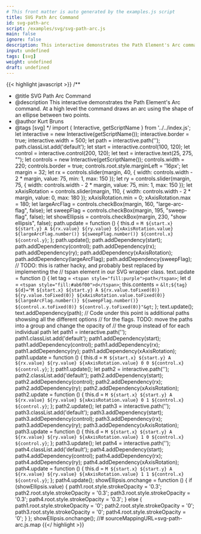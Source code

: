 ```yaml
---
# This front matter is auto generated by the examples.js script
title: SVG Path Arc Command
id: svg-path-arc
script: /examples/svg/svg-path-arc.js
main: false
ignore: false
description: This interactive demonstrates the Path Element's Arc command. At a high level the command draws an arc using the shape of an ellipse between two points.
input: undefined
tags: [svg]
weight: undefined
draft: undefined
---
```


{{< highlight javascript >}}
/**
* @title SVG Path Arc Command
* @description This interactive demonstrates the Path Element's Arc command. At a high level the command draws an arc using the shape of an ellipse between two points.
* @author Kurt Bruns
* @tags [svg]
*/
import { Interactive, getScriptName } from '../../index.js';
let interactive = new Interactive(getScriptName());
interactive.border = true;
interactive.width = 500;
let path = interactive.path('');
path.classList.add('default');
let start = interactive.control(100, 120);
let control = interactive.control(200, 120);
let text = interactive.text(25, 275, "");
let controls = new Interactive(getScriptName());
controls.width = 220;
controls.border = true;
controls.root.style.marginLeft = '16px';
let margin = 32;
let rx = controls.slider(margin, 40, {
    width: controls.width - 2 * margin,
    value: 75,
    min: 1,
    max: 150
});
let ry = controls.slider(margin, 75, {
    width: controls.width - 2 * margin,
    value: 75,
    min: 1,
    max: 150
});
let xAxisRotation = controls.slider(margin, 110, {
    width: controls.width - 2 * margin,
    value: 0,
    max: 180
});
xAxisRotation.min = 0;
xAxisRotation.max = 180;
let largeArcFlag = controls.checkBox(margin, 160, "large-arc-flag", false);
let sweepFlag = controls.checkBox(margin, 195, "sweep-flag", false);
let showEllipsis = controls.checkBox(margin, 230, "show ellipsis", false);
path.update = function () {
    this.d = `M ${start.x}
              ${start.y}
            A ${rx.value}
              ${ry.value}
              ${xAxisRotation.value}
              ${largeArcFlag.number()}
              ${sweepFlag.number()}
              ${control.x}
              ${control.y}`;
};
path.update();
path.addDependency(start);
path.addDependency(control);
path.addDependency(rx);
path.addDependency(ry);
path.addDependency(xAxisRotation);
path.addDependency(largeArcFlag);
path.addDependency(sweepFlag);
// TODO: this is rather hacky, and probably best replaced by implementing the
// tspan element in our SVG wrapper class.
text.update = function () {
    let tag = `<tspan style="fill:purple">path</tspan>`;
    let d = `<tspan style="fill:#ab6f00">d</tspan>`;
    this.contents = `&lt;${tag} ${d}="M ${start.x}
                                      ${start.y}
                                    A ${rx.value.toFixed(0)}
                                      ${ry.value.toFixed(0)}
                                      ${xAxisRotation.value.toFixed(0)}
                                      ${largeArcFlag.number()}
                                      ${sweepFlag.number()}
                                      ${control.x.toFixed(0)}
                                      ${control.y.toFixed(0)}"&gt`;
};
text.update();
text.addDependency(path);
// Code under this point is additional paths showsing all the different options
// for the flags. TODO: move the paths into a group and change the opacity of
// the group instead of for each individual path
let path1 = interactive.path('');
path1.classList.add('default');
path1.addDependency(start);
path1.addDependency(control);
path1.addDependency(rx);
path1.addDependency(ry);
path1.addDependency(xAxisRotation);
path1.update = function () {
    this.d = `M ${start.x}
              ${start.y}
            A ${rx.value}
              ${ry.value}
              ${xAxisRotation.value}
              0
              0
              ${control.x}
              ${control.y}`;
};
path1.update();
let path2 = interactive.path('');
path2.classList.add('default');
path2.addDependency(start);
path2.addDependency(control);
path2.addDependency(rx);
path2.addDependency(ry);
path2.addDependency(xAxisRotation);
path2.update = function () {
    this.d = `M ${start.x}
              ${start.y}
            A ${rx.value}
              ${ry.value}
              ${xAxisRotation.value}
              0
              1
              ${control.x}
              ${control.y}`;
};
path2.update();
let path3 = interactive.path('');
path3.classList.add('default');
path3.addDependency(start);
path3.addDependency(control);
path3.addDependency(rx);
path3.addDependency(ry);
path3.addDependency(xAxisRotation);
path3.update = function () {
    this.d = `M ${start.x}
              ${start.y}
            A ${rx.value}
              ${ry.value}
              ${xAxisRotation.value}
              1
              0
              ${control.x}
              ${control.y}`;
};
path3.update();
let path4 = interactive.path('');
path4.classList.add('default');
path4.addDependency(start);
path4.addDependency(control);
path4.addDependency(rx);
path4.addDependency(ry);
path4.addDependency(xAxisRotation);
path4.update = function () {
    this.d = `M ${start.x}
              ${start.y}
            A ${rx.value}
              ${ry.value}
              ${xAxisRotation.value}
              1
              1
              ${control.x}
              ${control.y}`;
};
path4.update();
showEllipsis.onchange = function () {
    if (showEllipsis.value) {
        path1.root.style.strokeOpacity = '0.3';
        path2.root.style.strokeOpacity = '0.3';
        path3.root.style.strokeOpacity = '0.3';
        path4.root.style.strokeOpacity = '0.3';
    }
    else {
        path1.root.style.strokeOpacity = '0';
        path2.root.style.strokeOpacity = '0';
        path3.root.style.strokeOpacity = '0';
        path4.root.style.strokeOpacity = '0';
    }
};
showEllipsis.onchange();
//# sourceMappingURL=svg-path-arc.js.map
{{</ highlight >}}

